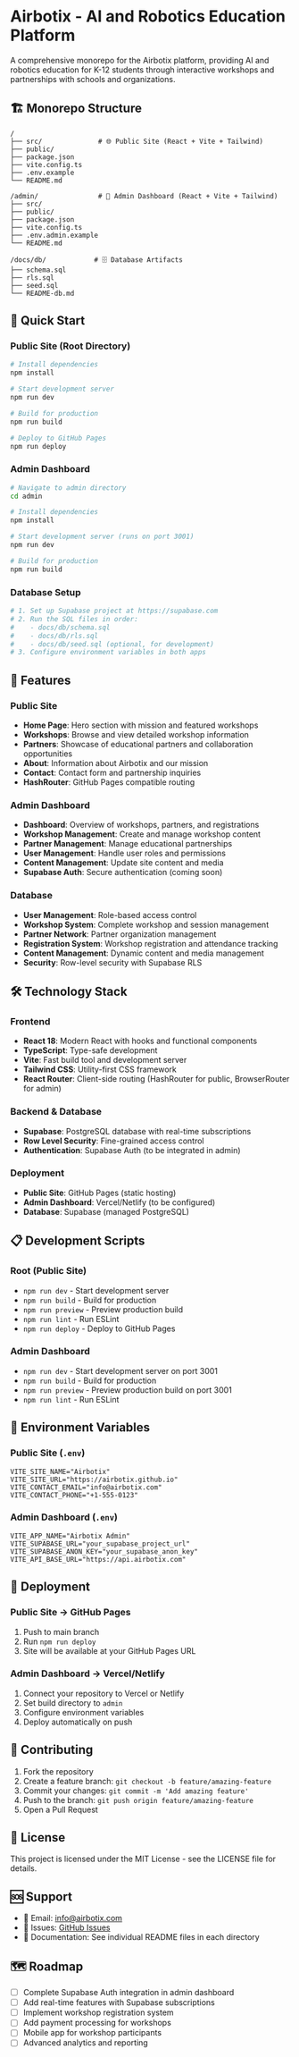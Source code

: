 # Airbotix - AI and Robotics Education Platform

A comprehensive monorepo for the Airbotix platform, providing AI and robotics education for K-12 students through interactive workshops and partnerships with schools and organizations.

## 🏗️ Monorepo Structure

```
/
├── src/              # 🌐 Public Site (React + Vite + Tailwind)
├── public/
├── package.json
├── vite.config.ts
├── .env.example
└── README.md

/admin/               # 🔧 Admin Dashboard (React + Vite + Tailwind)
├── src/
├── public/
├── package.json
├── vite.config.ts
├── .env.admin.example
└── README.md

/docs/db/            # 🗄️ Database Artifacts
├── schema.sql
├── rls.sql
├── seed.sql
└── README-db.md
```

## 🚀 Quick Start

### Public Site (Root Directory)
```bash
# Install dependencies
npm install

# Start development server
npm run dev

# Build for production
npm run build

# Deploy to GitHub Pages
npm run deploy
```

### Admin Dashboard
```bash
# Navigate to admin directory
cd admin

# Install dependencies
npm install

# Start development server (runs on port 3001)
npm run dev

# Build for production
npm run build
```

### Database Setup
```bash
# 1. Set up Supabase project at https://supabase.com
# 2. Run the SQL files in order:
#    - docs/db/schema.sql
#    - docs/db/rls.sql
#    - docs/db/seed.sql (optional, for development)
# 3. Configure environment variables in both apps
```

## 🎯 Features

### Public Site
- **Home Page**: Hero section with mission and featured workshops
- **Workshops**: Browse and view detailed workshop information
- **Partners**: Showcase of educational partners and collaboration opportunities
- **About**: Information about Airbotix and our mission
- **Contact**: Contact form and partnership inquiries
- **HashRouter**: GitHub Pages compatible routing

### Admin Dashboard
- **Dashboard**: Overview of workshops, partners, and registrations
- **Workshop Management**: Create and manage workshop content
- **Partner Management**: Manage educational partnerships
- **User Management**: Handle user roles and permissions
- **Content Management**: Update site content and media
- **Supabase Auth**: Secure authentication (coming soon)

### Database
- **User Management**: Role-based access control
- **Workshop System**: Complete workshop and session management
- **Partner Network**: Partner organization management
- **Registration System**: Workshop registration and attendance tracking
- **Content Management**: Dynamic content and media management
- **Security**: Row-level security with Supabase RLS

## 🛠️ Technology Stack

### Frontend
- **React 18**: Modern React with hooks and functional components
- **TypeScript**: Type-safe development
- **Vite**: Fast build tool and development server
- **Tailwind CSS**: Utility-first CSS framework
- **React Router**: Client-side routing (HashRouter for public, BrowserRouter for admin)

### Backend & Database
- **Supabase**: PostgreSQL database with real-time subscriptions
- **Row Level Security**: Fine-grained access control
- **Authentication**: Supabase Auth (to be integrated in admin)

### Deployment
- **Public Site**: GitHub Pages (static hosting)
- **Admin Dashboard**: Vercel/Netlify (to be configured)
- **Database**: Supabase (managed PostgreSQL)

## 📋 Development Scripts

### Root (Public Site)
- `npm run dev` - Start development server
- `npm run build` - Build for production
- `npm run preview` - Preview production build
- `npm run lint` - Run ESLint
- `npm run deploy` - Deploy to GitHub Pages

### Admin Dashboard
- `npm run dev` - Start development server on port 3001
- `npm run build` - Build for production
- `npm run preview` - Preview production build on port 3001
- `npm run lint` - Run ESLint

## 🌱 Environment Variables

### Public Site (`.env`)
```env
VITE_SITE_NAME="Airbotix"
VITE_SITE_URL="https://airbotix.github.io"
VITE_CONTACT_EMAIL="info@airbotix.com"
VITE_CONTACT_PHONE="+1-555-0123"
```

### Admin Dashboard (`.env`)
```env
VITE_APP_NAME="Airbotix Admin"
VITE_SUPABASE_URL="your_supabase_project_url"
VITE_SUPABASE_ANON_KEY="your_supabase_anon_key"
VITE_API_BASE_URL="https://api.airbotix.com"
```

## 🚀 Deployment

### Public Site → GitHub Pages
1. Push to main branch
2. Run `npm run deploy`
3. Site will be available at your GitHub Pages URL

### Admin Dashboard → Vercel/Netlify
1. Connect your repository to Vercel or Netlify
2. Set build directory to `admin`
3. Configure environment variables
4. Deploy automatically on push

## 🤝 Contributing

1. Fork the repository
2. Create a feature branch: `git checkout -b feature/amazing-feature`
3. Commit your changes: `git commit -m 'Add amazing feature'`
4. Push to the branch: `git push origin feature/amazing-feature`
5. Open a Pull Request

## 📄 License

This project is licensed under the MIT License - see the LICENSE file for details.

## 🆘 Support

- 📧 Email: info@airbotix.com
- 🐛 Issues: [GitHub Issues](https://github.com/airbotix/airbotix-website/issues)
- 📖 Documentation: See individual README files in each directory

## 🗺️ Roadmap

- [ ] Complete Supabase Auth integration in admin dashboard
- [ ] Add real-time features with Supabase subscriptions
- [ ] Implement workshop registration system
- [ ] Add payment processing for workshops
- [ ] Mobile app for workshop participants
- [ ] Advanced analytics and reporting
